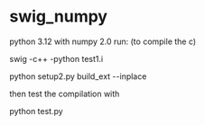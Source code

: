 # swig_numpy
python 3.12 with numpy 2.0
run: (to compile the c)

swig -c++ -python test1.i

python setup2.py build_ext --inplace

then test the compilation with 

python test.py
